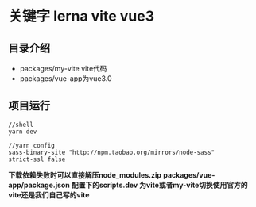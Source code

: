 # 关键字 lerna vite vue3
## 目录介绍
* packages/my-vite vite代码
* packages/vue-app为vue3.0
## 项目运行
``` 
//shell
yarn dev

//yarn config
sass-binary-site "http://npm.taobao.org/mirrors/node-sass"
strict-ssl false
```
**下载依赖失败时可以直接解压node_modules.zip**
**packages/vue-app/package.json 配置下的scripts.dev 为vite或者my-vite切换使用官方的vite还是我们自己写的vite**
